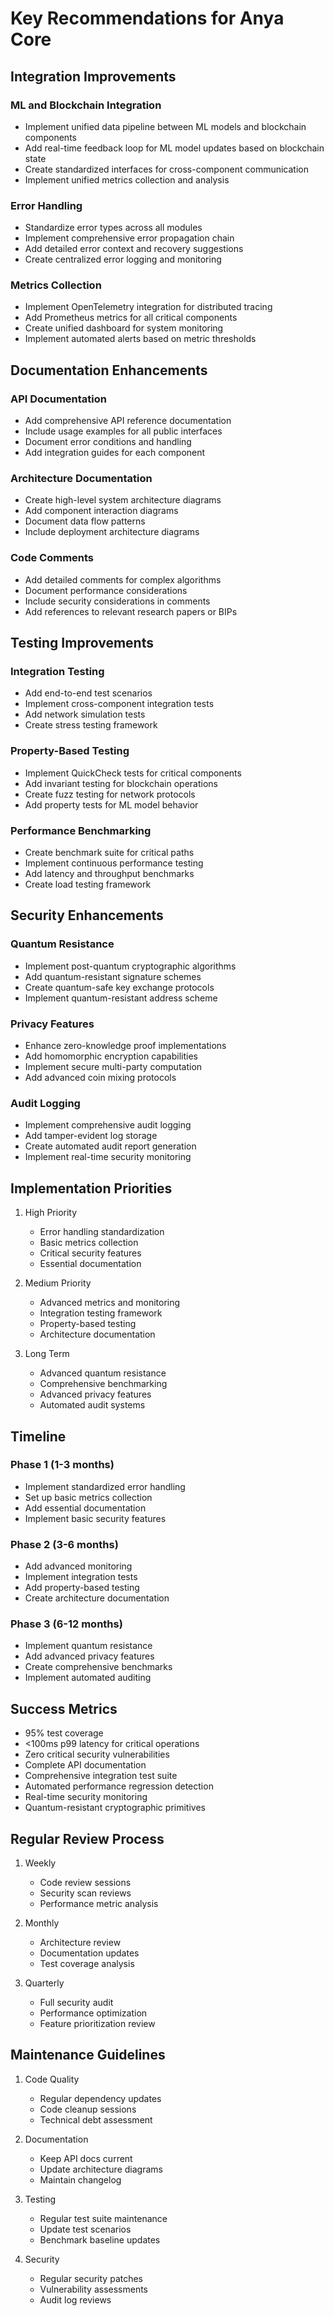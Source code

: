# Key Recommendations for Anya Core

## Integration Improvements

### ML and Blockchain Integration
- Implement unified data pipeline between ML models and blockchain components
- Add real-time feedback loop for ML model updates based on blockchain state
- Create standardized interfaces for cross-component communication
- Implement unified metrics collection and analysis

### Error Handling
- Standardize error types across all modules
- Implement comprehensive error propagation chain
- Add detailed error context and recovery suggestions
- Create centralized error logging and monitoring

### Metrics Collection
- Implement OpenTelemetry integration for distributed tracing
- Add Prometheus metrics for all critical components
- Create unified dashboard for system monitoring
- Implement automated alerts based on metric thresholds

## Documentation Enhancements

### API Documentation
- Add comprehensive API reference documentation
- Include usage examples for all public interfaces
- Document error conditions and handling
- Add integration guides for each component

### Architecture Documentation
- Create high-level system architecture diagrams
- Add component interaction diagrams
- Document data flow patterns
- Include deployment architecture diagrams

### Code Comments
- Add detailed comments for complex algorithms
- Document performance considerations
- Include security considerations in comments
- Add references to relevant research papers or BIPs

## Testing Improvements

### Integration Testing
- Add end-to-end test scenarios
- Implement cross-component integration tests
- Add network simulation tests
- Create stress testing framework

### Property-Based Testing
- Implement QuickCheck tests for critical components
- Add invariant testing for blockchain operations
- Create fuzz testing for network protocols
- Add property tests for ML model behavior

### Performance Benchmarking
- Create benchmark suite for critical paths
- Implement continuous performance testing
- Add latency and throughput benchmarks
- Create load testing framework

## Security Enhancements

### Quantum Resistance
- Implement post-quantum cryptographic algorithms
- Add quantum-resistant signature schemes
- Create quantum-safe key exchange protocols
- Implement quantum-resistant address scheme

### Privacy Features
- Enhance zero-knowledge proof implementations
- Add homomorphic encryption capabilities
- Implement secure multi-party computation
- Add advanced coin mixing protocols

### Audit Logging
- Implement comprehensive audit logging
- Add tamper-evident log storage
- Create automated audit report generation
- Implement real-time security monitoring

## Implementation Priorities

1. High Priority
   - Error handling standardization
   - Basic metrics collection
   - Critical security features
   - Essential documentation

2. Medium Priority
   - Advanced metrics and monitoring
   - Integration testing framework
   - Property-based testing
   - Architecture documentation

3. Long Term
   - Advanced quantum resistance
   - Comprehensive benchmarking
   - Advanced privacy features
   - Automated audit systems

## Timeline

### Phase 1 (1-3 months)
- Implement standardized error handling
- Set up basic metrics collection
- Add essential documentation
- Implement basic security features

### Phase 2 (3-6 months)
- Add advanced monitoring
- Implement integration tests
- Add property-based testing
- Create architecture documentation

### Phase 3 (6-12 months)
- Implement quantum resistance
- Add advanced privacy features
- Create comprehensive benchmarks
- Implement automated auditing

## Success Metrics

- 95% test coverage
- <100ms p99 latency for critical operations
- Zero critical security vulnerabilities
- Complete API documentation
- Comprehensive integration test suite
- Automated performance regression detection
- Real-time security monitoring
- Quantum-resistant cryptographic primitives

## Regular Review Process

1. Weekly
   - Code review sessions
   - Security scan reviews
   - Performance metric analysis

2. Monthly
   - Architecture review
   - Documentation updates
   - Test coverage analysis

3. Quarterly
   - Full security audit
   - Performance optimization
   - Feature prioritization review

## Maintenance Guidelines

1. Code Quality
   - Regular dependency updates
   - Code cleanup sessions
   - Technical debt assessment

2. Documentation
   - Keep API docs current
   - Update architecture diagrams
   - Maintain changelog

3. Testing
   - Regular test suite maintenance
   - Update test scenarios
   - Benchmark baseline updates

4. Security
   - Regular security patches
   - Vulnerability assessments
   - Audit log reviews
